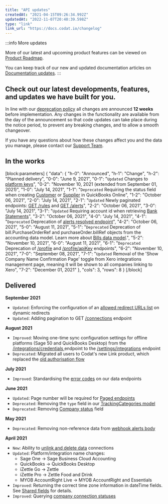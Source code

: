 ```yaml
---
title: "API updates"
createdAt: "2021-04-15T09:26:34.992Z"
updatedAt: "2022-11-07T20:40:39.598Z"
type: "link"
link_url: "https://docs.codat.io/changelog"
---
```


:::info More updates

More of our latest and upcoming product features can be viewed on [Product Roadmap](https://portal.productboard.com/codat/1-product-portal/tabs/4-in-progress).

You can keep track of our new and updated documentation articles on [Documentation updates](https://docs.codat.io/changelog).
:::

## Check out our latest developments, features, and updates we have built for you.

In line with our [deprecation policy](/what-is-codats-deprecation-policy) all changes are announced **12 weeks** before implementation. Any changes in the functionality are available from the day of the announcement so that code updates can take place during the notice period, to prevent any breaking changes, and to allow a smooth changeover.

If you have any questions about how these changes affect you and the data you manage, please contact our [Support Team](mailto:support@codat.io).

## In the works

[block:parameters]
{
"data": {
"h-0": "Announced",
"h-1": "Change",
"h-2": "Planned delivery",
"0-0": "June 9, 2021",
"0-1": "`Updated`
Changes to [platform keys](/platform-keys)",
"0-2": "November 10, 2021 (extended from September 01, 2021)",
"1-0": "July 14, 2021",
"1-1": "`Deprecated`
Requiring the status field when creating [Customer](/datamodel-accounting-customers) or [Supplier](/datamodel-accounting-suppliers) in QuickBooks Online",
"1-2": "October 06, 2021",
"2-0": "July 14, 2021",
"2-1": "`Updated`
Newly paginated endpoints: [GET /rules](https://api.codat.io/swagger/index.html#/Rules/get_rules) and [GET /alerts](https://api.codat.io/swagger/index.html#/Rules/get_rules_alerts)",
"2-2": "October 06, 2021",
"3-0": "July 14, 2021",
"3-1": "`Updated`
Requiring account id when retrieving [Bank Statements](https://api.codat.io/swagger/index.html#/BankStatements/get_companies__companyId__data_bankStatements)",
"3-2": "October 06, 2021",
"4-0": "July 14, 2021",
"4-1": "`Deprecated`
Deprecation of [alerts resolved endpoint](https://api.codat.io/swagger/index.html#/Rules/post_rules_alerts__alertId__resolve)",
"4-2": "October 06, 2021",
"5-0": "August 11, 2021",
"5-1": "`Deprecated`
Deprecation of bill.PurchaseOrderRef and purchaseOrder.billRef objects from the accounting data model. Learn more about [Bills data model](/datamodel-accounting-bills).",
"5-2": "November 10, 2021",
"6-0": "August 11, 2021",
"6-1": "`Deprecated`
Deprecation of [/profile](https://api.codat.io/swagger/index.html#/Profile/get_profile) and [/profile/apiKey](https://api.codat.io/swagger/index.html#/Profile/put_profile_apiKey) endpoints",
"6-2": "November 10, 2021",
"7-0": "September 08, 2021",
"7-1": "`Updated`
Removal of the 'Show Company Name Confirmation Page' toggle from Xero integrations management page, meaning it will be shown to all companies linking to Xero",
"7-2": "December 01, 2021"
},
"cols": 3,
"rows": 8
}
[/block]

## Delivered

**September 2021**

- `Updated`: Enforcing the configuration of an [allowed redirect URLs list](/link-redirect-allowedhosts) on dynamic redirects
- `Updated`: Adding pagination to GET [/connections](https://api.codat.io/swagger/index.html#/Connection/get_companies__companyId__connections) endpoint

**August 2021**

- `Improved`: Moving one-time sync configuration settings for offline platforms
  (Sage 50 and QuickBooks Desktop) from the [/integrations/credentials ](https://api.codat.io/swagger/index.html#/Integrations/get_integrations_credentials__platformKey_)
  endpoint to the [/settings/integrations](https://api.codat.io/swagger/index.html#/Settings/get_settings_integrations__integrationId_) endpoint
- `Deprecated`: Migrated all users to Codat's new Link product, which replaced the [old authorisation flow](/new-link)

**July 2021**

- `Improved`: Standardising the [error codes](/status-codes) on our data endpoints

**June 2021**

- `Updated`: Page number will be required for [Paged endpoints](/pagination#request)
- `Deprecated`: Removing the `type` field in our [TrackingCategories model](/datamodel-accounting-trackingcategories)
- `Deprecated`: Removing [Company status](/company-statuses) field

**May 2021**

- `Deprecated`: Removing non-reference data from [webhook alerts body](/core-rules-types)

**April 2021**

- `New`: Ability to [unlink and delete data](/core-concepts/connections) connections
- `Updated`: Platform/integration name changes:
  - Sage One -> Sage Business Cloud Accounting
  - QuickBooks -> QuickBooks Desktop
  - iZettle Go -> Zettle
  - iZettle Pro -> Zettle Food and Drink
  - MYOB AccountRight Live -> MYOB AccountRight and Essentials
- `Improved`: Returning the correct time zone information in dateTime fields. See [Shared fields](/datamodel-shared-date) for details.
- `Improved`: Querying [company connection statuses](/querying-1#section-for-companies-whose-status-is-pending-with-data-connection-established)
